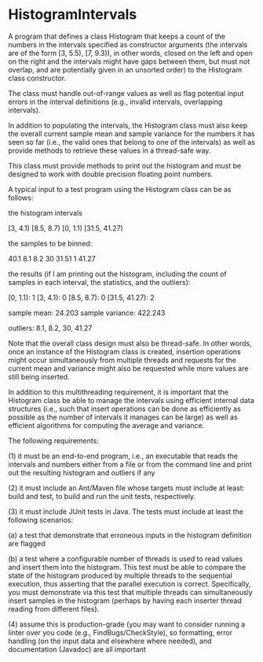 # HistogramIntervals
A program that defines a class Histogram that keeps a count of the numbers in the intervals specified as constructor arguments (the intervals are of the form [3, 5.5), [7, 9.3)), in other words, closed on the left and open on the right and the intervals might have gaps between them, but must not overlap, and are potentially given in an unsorted order) to the Histogram class constructor.

The class must handle out-of-range values as well as flag potential input errors in the interval definitions (e.g., invalid intervals, overlapping intervals).

In addition to populating the intervals, the Histogram class must also keep the overall current sample mean and sample variance for the numbers it has seen so far (i.e., the valid ones that belong to one of the intervals) as well as provide methods to retrieve these values in a thread-safe way.

This class must provide methods to print out the histogram and must be designed to work with double precision floating point numbers.

A typical input to a test program using the Histogram class can be as follows:

the histogram intervals

[3, 4.1)
[8.5, 8.7)
[0, 1.1)
[31.5, 41.27)

the samples to be binned:

40.1
8.1
8.2
30
31.51
1
41.27

the results (if I am printing out the histogram, including the count of samples in each interval, the statistics, and the outliers):

[0, 1.1): 1
[3, 4.1): 0
[8.5, 8.7): 0
[31.5, 41.27): 2

sample mean: 24.203
sample variance: 422.243

outliers: 8.1, 8.2, 30, 41.27

Note that the overall class design must also be thread-safe. In other words, once an instance of the Histogram class is created, insertion operations might occur simultaneously from multiple threads and requests for the current mean and variance might also be requested while more values are still being inserted.

In addition to this multithreading requirement, it is important that the Histogram class be able to manage the intervals using efficient internal data structures (i.e., such that insert operations can be done as efficiently as possible as the number of intervals it manages can be large) as well as efficient algorithms for computing the average and variance.

The following requirements:

(1) it must be an end-to-end program, i.e., an executable that reads the intervals and numbers either from a file or from the command line and print out the resulting histogram and outliers if any

(2) it must include an Ant/Maven file whose targets must include at least: build and test, to build and run the unit tests, respectively.

(3) it must include JUnit tests in Java. The tests must include at least the following scenarios:

(a) a test that demonstrate that erroneous inputs in the histogram definition are flagged

(b) a test where a configurable number of threads is used to read values and insert them into the histogram. This test must be able to compare the state of the histogram produced by multiple threads to the sequential execution, thus asserting that the parallel execution is correct. Specifically, you must demonstrate via this test that multiple threads can simultaneously insert samples in the histogram (perhaps by having each inserter thread reading from different files).

(4) assume this is production-grade (you may want to consider running a linter over you code (e.g., FindBugs/CheckStyle), so formatting, error handling (on the input data and elsewhere where needed), and documentation (Javadoc) are all important
